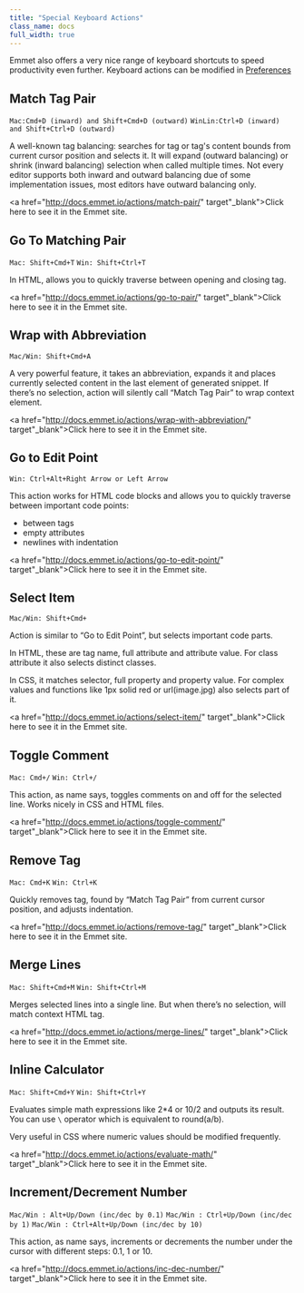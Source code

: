 ```yaml
---
title: "Special Keyboard Actions"
class_name: docs
full_width: true
---
```


Emmet also offers a very nice range of keyboard shortcuts to speed productivity even further. Keyboard actions can be modified in [Preferences](/docs/ide/customization/codio-prefs)

## Match Tag Pair
`Mac:Cmd+D (inward) and Shift+Cmd+D (outward)`
`WinLin:Ctrl+D (inward) and Shift+Ctrl+D (outward)`


A well-known tag balancing: searches for tag or tag's content bounds from current cursor position and selects it. It will expand (outward balancing) or shrink (inward balancing) selection when called multiple times. Not every editor supports both inward and outward balancing due of some implementation issues, most editors have outward balancing only.

<a href="http://docs.emmet.io/actions/match-pair/" target"_blank">Click here to see it in the Emmet site.</a>


## Go To Matching Pair
`Mac: Shift+Cmd+T`
`Win: Shift+Ctrl+T`


In HTML, allows you to quickly traverse between opening and closing tag.

<a href="http://docs.emmet.io/actions/go-to-pair/" target"_blank">Click here to see it in the Emmet site.</a>


## Wrap with Abbreviation
 `Mac/Win: Shift+Cmd+A`

A very powerful feature, it takes an abbreviation, expands it and places currently selected content in the last element of generated snippet. If there’s no selection, action will silently call “Match Tag Pair” to wrap context element.

<a href="http://docs.emmet.io/actions/wrap-with-abbreviation/" target"_blank">Click here to see it in the Emmet site.</a>


## Go to Edit Point
`Win: Ctrl+Alt+Right Arrow or Left Arrow`

This action works for HTML code blocks and allows you to quickly traverse between important code points:

- between tags
- empty attributes
- newlines with indentation

<a href="http://docs.emmet.io/actions/go-to-edit-point/" target"_blank">Click here to see it in the Emmet site.</a>


## Select Item
`Mac/Win: Shift+Cmd+`

Action is similar to “Go to Edit Point”, but selects important code parts.

In HTML, these are tag name, full attribute and attribute value. For class attribute it also selects distinct classes.

In CSS, it matches selector, full property and property value. For complex values and functions like 1px solid red or url(image.jpg) also selects part of it.

<a href="http://docs.emmet.io/actions/select-item/" target"_blank">Click here to see it in the Emmet site.</a>


## Toggle Comment
`Mac: Cmd+/`
`Win: Ctrl+/`


This action, as name says, toggles comments on and off for the selected line. Works nicely in CSS and HTML files.

<a href="http://docs.emmet.io/actions/toggle-comment/" target"_blank">Click here to see it in the Emmet site.</a>


## Remove Tag
`Mac: Cmd+K`
`Win: Ctrl+K`


Quickly removes tag, found by “Match Tag Pair” from current cursor position, and adjusts indentation.

<a href="http://docs.emmet.io/actions/remove-tag/" target"_blank">Click here to see it in the Emmet site.</a>

## Merge Lines
`Mac: Shift+Cmd+M`
`Win: Shift+Ctrl+M`


Merges selected lines into a single line. But when there’s no selection, will match context HTML tag.

<a href="http://docs.emmet.io/actions/merge-lines/" target"_blank">Click here to see it in the Emmet site.</a>


## Inline Calculator
`Mac: Shift+Cmd+Y`
`Win: Shift+Ctrl+Y`


Evaluates simple math expressions like 2*4 or 10/2 and outputs its result. You can use `\` operator which is equivalent to round(a/b).

Very useful in CSS where numeric values should be modified frequently.

<a href="http://docs.emmet.io/actions/evaluate-math/" target"_blank">Click here to see it in the Emmet site.</a>


## Increment/Decrement Number
`Mac/Win : Alt+Up/Down (inc/dec by 0.1)`
`Mac/Win : Ctrl+Up/Down (inc/dec by 1)`
`Mac/Win : Ctrl+Alt+Up/Down (inc/dec by 10)`


This action, as name says, increments or decrements the number under the cursor with different steps: 0.1, 1 or 10.

<a href="http://docs.emmet.io/actions/inc-dec-number/" target"_blank">Click here to see it in the Emmet site.</a>


